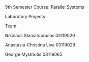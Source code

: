 9th Semester Course: Parallel Systems

Laboratory Projects

Team:

Nikolaos Stamatopoulos 03119020

Anastasia-Christina Liva 03119029

George Mystriotis 03119065
